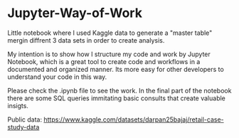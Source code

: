 # Jupyter-Way-of-Work
Little notebook where I used Kaggle data to generate a "master table" mergin diffrent 3 data sets in order to create analysis.

My intention is to show how I structure my code and work by Jupyter Notebook, which is a great tool to create code and workflows in a documented and organized manner. Its more easy for other developers to understand your code in this way.

Please check the .ipynb file to see the work. In the final part of the notebook there are some SQL queries immitating basic consults that create valuable insigts.

Public data: https://www.kaggle.com/datasets/darpan25bajaj/retail-case-study-data
